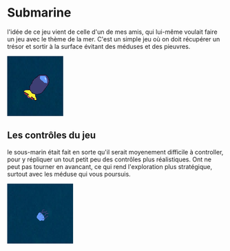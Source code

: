 # Submarine

l'idée de ce jeu vient de celle d'un de mes amis, qui lui-même voulait faire un jeu avec le thème de la mer. C'est un simple jeu où on doit récupérer un trésor et sortir à la surface évitant des méduses et des pieuvres.


![Alt text](photoSubmarine.png)

## Les contrôles du jeu
le sous-marin était fait en sorte qu'il serait moyenement difficile 
à controller, pour y répliquer un tout petit peu des contrôles plus réalistiques. Ont ne peut pas tourner en avancant, ce qui rend l'exploration plus stratégique, surtout avec les méduse qui vous poursuis.

![Alt text](photoMeduse.png)